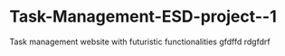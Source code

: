 # Task-Management-ESD-project--1
Task management website with futuristic functionalities
gfdffd
 rdgfdrf
